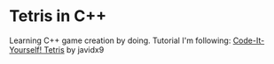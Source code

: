 # Tetris in C++

Learning C++ game creation by doing. Tutorial I'm following: [Code-It-Yourself! Tetris](https://youtu.be/8OK8_tHeCIA) by javidx9
